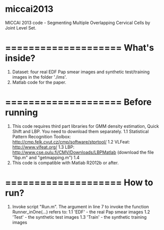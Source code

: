 miccai2013
==========

MICCAI 2013 code - Segmenting Multiple Overlapping Cervical Cells by Joint Level Set.


====================
   What's inside?
====================
1. Dataset: four real EDF Pap smear images and synthetic test/training images in the folder './ims'.
2. Matlab code for the paper.

====================
   Before running
====================
1. This code requires third part libraries for GMM density estimation, Quick Shift and LBP. You need to download them separately.
    1.1 Statistical Pattern Recognition Toolbox: http://cmp.felk.cvut.cz/cmp/software/stprtool/
    1.2 VLFeat: http://www.vlfeat.org/
    1.3 LBP: http://www.cse.oulu.fi/CMV/Downloads/LBPMatlab (download the file "lbp.m" and "getmapping.m")
    1.4 
2. This code is compatible with Matlab R2012b or after.


====================
    How to run?
====================
1. Invoke script "Run.m". The argument in line 7 to invoke the function Runner_inOne(...) refers to:
    1.1 'EDF' - the real Pap smear images
    1.2 'Test' - the synthetic test images
    1.3 'Train' - the synthetic training images
